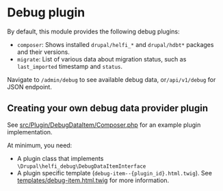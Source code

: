 # Debug plugin

By default, this module provides the following debug plugins:
- `composer`: Shows installed `drupal/helfi_*` and `drupal/hdbt*` packages and their versions.
- `migrate`: List of various data about migration status, such as `last_imported` timestamp and `status`.

Navigate to `/admin/debug` to see available debug data, or`/api/v1/debug` for JSON endpoint.

## Creating your own debug data provider plugin

See [src/Plugin/DebugDataItem/Composer.php](/src/Plugin/DebugDataItem/Composer.php) for an example plugin implementation.

At minimum, you need:
- A plugin class that implements `\Drupal\helfi_debug\DebugDataItemInterface`
- A plugin specific template (`debug-item--{plugin_id}.html.twig`). See [templates/debug-item.html.twig](/templates/debug-item.html.twig) for more information.
